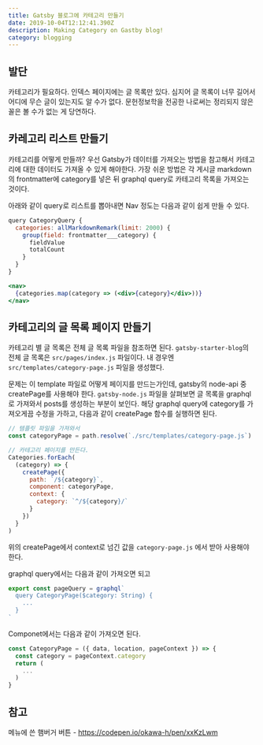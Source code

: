 ```yaml
---
title: Gatsby 블로그에 카테고리 만들기
date: 2019-10-04T12:12:41.390Z
description: Making Category on Gastby blog!
category: blogging
---
```


## 발단

카테고리가 필요하다. 인덱스 페이지에는 글 목록만 있다. 심지어 글 목록이 너무 길어서 어디에 무슨 글이 있는지도 알 수가 없다. 문헌정보학을 전공한 나로써는 정리되지 않은 꼴은 볼 수가 없는 게 당연하다.

## 카레고리 리스트 만들기

카테고리를 어떻게 만들까? 우선 Gatsby가 데이터를 가져오는 방법을 참고해서 카테고리에 대한 데이터도 가져올 수 있게 해야한다. 가장 쉬운 방법은 각 게시글 markdown의 frontmatter에 category를 넣은 뒤 graphql query로 카테고리 목록을 가져오는 것이다.

아래와 같이 query로 리스트를 뽑아내면 Nav 정도는 다음과 같이 쉽게 만들 수 있다.

```jsx
query CategoryQuery {
  categories: allMarkdownRemark(limit: 2000) {
    group(field: frontmatter___category) {
      fieldValue
      totalCount
    }
  }
}

<nav>
  {categories.map(category => (<div>{category}</div>))}
</nav>
```

## 카테고리의 글 목록 페이지 만들기

카테고리 별 글 목록은 전체 글 목록 파일을 참조하면 된다. `gatsby-starter-blog`의 전체 글 목록은 `src/pages/index.js` 파일이다. 내 경우엔 `src/templates/category-page.js` 파일을 생성했다.

문제는 이 template 파일로 어떻게 페이지를 만드는가인데, gatsby의 node-api 중 createPage를 사용해야 한다. `gatsby-node.js` 파일을 살펴보면 글 목록을 graphql로 가져와서 posts를 생성하는 부분이 보인다. 해당 graphql query에 category를 가져오게끔 수정을 가하고, 다음과 같이 createPage 함수를 실행하면 된다.

```javascript
// 템플릿 파일을 가져와서
const categoryPage = path.resolve(`./src/templates/category-page.js`)

// 카테고리 페이지를 만든다.
Categories.forEach(
  (category) => {
    createPage({
      path: `/${category}`,
      component: categoryPage,
      context: {
        category: `^/${category}/`
      }
    })
  }
)
```

위의 createPage에서 context로 넘긴 값을 `category-page.js` 에서 받아 사용해야 한다.

graphql query에서는 다음과 같이 가져오면 되고

```js
export const pageQuery = graphql`
  query CategoryPage($category: String) {
    ...
  }
`
```

Componet에서는 다음과 같이 가져오면 된다.

```js
const CategoryPage = ({ data, location, pageContext }) => {
  const category = pageContext.category
  return (
    ...
  )
}
```

## 참고

메뉴에 쓴 햄버거 버튼 - https://codepen.io/okawa-h/pen/xxKzLwm
